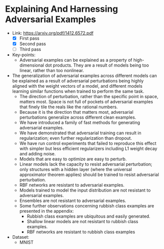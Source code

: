 # Explaining And Harnessing Adversarial Examples

- Link: https://arxiv.org/pdf/1412.6572.pdf
  - [x] First pass
  - [x] Second pass
  - [ ] Third pass
- Key-points:
  - Adversarial examples can be explained as a property of high-dimensional dot products. They are a result of models being too linear, rather than too nonlinear.
- The generalization of adversarial examples across different models can be explained as a result of adversarial perturbations being highly aligned with the weight vectors of a model, and different models learning similar functions when trained to perform the same task.
  - The direction of perturbation, rather than the specific point in space, matters most. Space is not full of pockets of adversarial examples that finely tile the reals like the rational numbers.
  - Because it is the direction that matters most, adversarial perturbations generalize across different clean examples.
  - We have introduced a family of fast methods for generating adversarial examples.
  - We have demonstrated that adversarial training can result in regularization; even further regularization than dropout.
  - We have run control experiments that failed to reproduce this effect with simpler but less efficient regularizers including L1 weight decay and adding noise.
  - Models that are easy to optimize are easy to perturb.
  - Linear models lack the capacity to resist adversarial perturbation; only structures with a hidden layer (where the universal approximator theorem applies) should be trained to resist adversarial perturbation.
  - RBF networks are resistant to adversarial examples.
  - Models trained to model the input distribution are not resistant to adversarial examples.
  - Ensembles are not resistant to adversarial examples.
  - Some further observations concerning rubbish class examples are presented in the appendix:
    - Rubbish class examples are ubiquitous and easily generated.
    - Shallow linear models are not resistant to rubbish class examples.
    - RBF networks are resistant to rubbish class examples
- Dataset:
  - MNIST